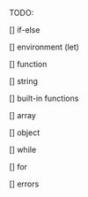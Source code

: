 TODO:

[] if-else

[] environment (let)

[] function

[] string

[] built-in functions

[] array

[] object

[] while

[] for

[] errors
